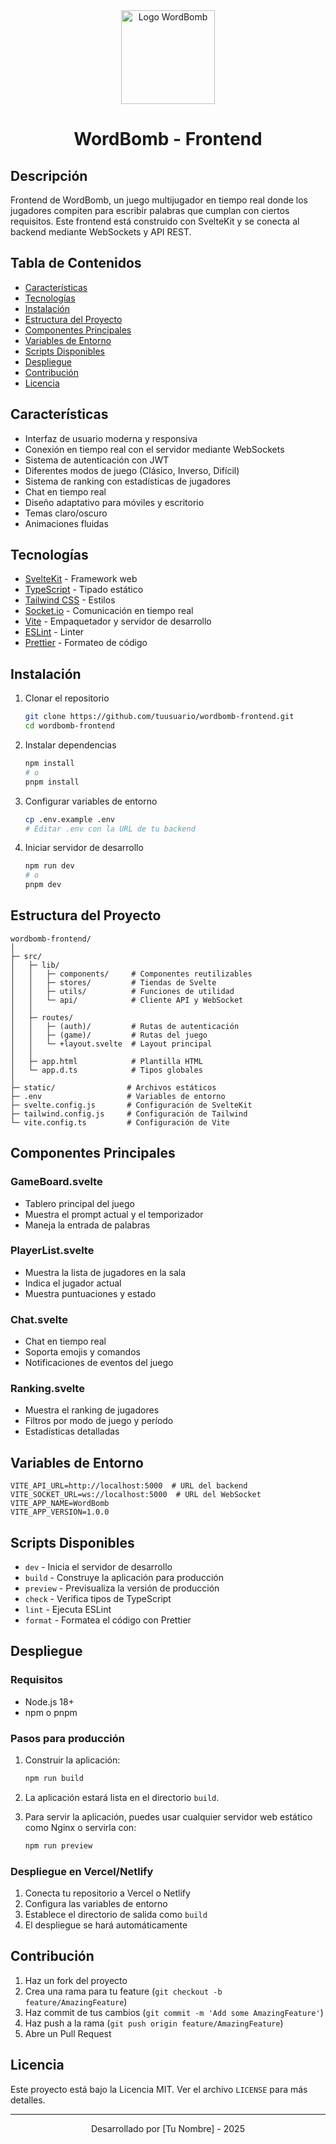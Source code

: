 <div align="center">
    <img width="150" height="150" src="https://i.imgur.com/bkOWbtZ.png" alt="Logo WordBomb">
    <h1>WordBomb - Frontend</h1>
</div>

## Descripción

Frontend de WordBomb, un juego multijugador en tiempo real donde los jugadores compiten para escribir palabras que cumplan con ciertos requisitos. Este frontend está construido con SvelteKit y se conecta al backend mediante WebSockets y API REST.

## Tabla de Contenidos
- [Características](#características)
- [Tecnologías](#tecnologías)
- [Instalación](#instalación)
- [Estructura del Proyecto](#estructura-del-proyecto)
- [Componentes Principales](#componentes-principales)
- [Variables de Entorno](#variables-de-entorno)
- [Scripts Disponibles](#scripts-disponibles)
- [Despliegue](#despliegue)
- [Contribución](#contribución)
- [Licencia](#licencia)

## Características

- Interfaz de usuario moderna y responsiva
- Conexión en tiempo real con el servidor mediante WebSockets
- Sistema de autenticación con JWT
- Diferentes modos de juego (Clásico, Inverso, Difícil)
- Sistema de ranking con estadísticas de jugadores
- Chat en tiempo real
- Diseño adaptativo para móviles y escritorio
- Temas claro/oscuro
- Animaciones fluidas

## Tecnologías

- [SvelteKit](https://kit.svelte.dev/) - Framework web
- [TypeScript](https://www.typescriptlang.org/) - Tipado estático
- [Tailwind CSS](https://tailwindcss.com/) - Estilos
- [Socket.io](https://socket.io/) - Comunicación en tiempo real
- [Vite](https://vitejs.dev/) - Empaquetador y servidor de desarrollo
- [ESLint](https://eslint.org/) - Linter
- [Prettier](https://prettier.io/) - Formateo de código

## Instalación

1. Clonar el repositorio
   ```bash
   git clone https://github.com/tuusuario/wordbomb-frontend.git
   cd wordbomb-frontend
   ```

2. Instalar dependencias
   ```bash
   npm install
   # o
   pnpm install
   ```

3. Configurar variables de entorno
   ```bash
   cp .env.example .env
   # Editar .env con la URL de tu backend
   ```

4. Iniciar servidor de desarrollo
   ```bash
   npm run dev
   # o
   pnpm dev
   ```

## Estructura del Proyecto

```
wordbomb-frontend/
│
├─ src/
│   ├─ lib/
│   │   ├─ components/     # Componentes reutilizables
│   │   ├─ stores/         # Tiendas de Svelte
│   │   ├─ utils/          # Funciones de utilidad
│   │   └─ api/            # Cliente API y WebSocket
│   │
│   ├─ routes/
│   │   ├─ (auth)/         # Rutas de autenticación
│   │   ├─ (game)/         # Rutas del juego
│   │   └─ +layout.svelte  # Layout principal
│   │
│   ├─ app.html            # Plantilla HTML
│   └─ app.d.ts            # Tipos globales
│
├─ static/                # Archivos estáticos
├─ .env                   # Variables de entorno
├─ svelte.config.js       # Configuración de SvelteKit
├─ tailwind.config.js     # Configuración de Tailwind
└─ vite.config.ts         # Configuración de Vite
```

## Componentes Principales

### GameBoard.svelte
- Tablero principal del juego
- Muestra el prompt actual y el temporizador
- Maneja la entrada de palabras

### PlayerList.svelte
- Muestra la lista de jugadores en la sala
- Indica el jugador actual
- Muestra puntuaciones y estado

### Chat.svelte
- Chat en tiempo real
- Soporta emojis y comandos
- Notificaciones de eventos del juego

### Ranking.svelte
- Muestra el ranking de jugadores
- Filtros por modo de juego y período
- Estadísticas detalladas

## Variables de Entorno

```env
VITE_API_URL=http://localhost:5000  # URL del backend
VITE_SOCKET_URL=ws://localhost:5000  # URL del WebSocket
VITE_APP_NAME=WordBomb
VITE_APP_VERSION=1.0.0
```

## Scripts Disponibles

- `dev` - Inicia el servidor de desarrollo
- `build` - Construye la aplicación para producción
- `preview` - Previsualiza la versión de producción
- `check` - Verifica tipos de TypeScript
- `lint` - Ejecuta ESLint
- `format` - Formatea el código con Prettier

## Despliegue

### Requisitos
- Node.js 18+
- npm o pnpm

### Pasos para producción

1. Construir la aplicación:
   ```bash
   npm run build
   ```

2. La aplicación estará lista en el directorio `build`.

3. Para servir la aplicación, puedes usar cualquier servidor web estático como Nginx o servirla con:
   ```bash
   npm run preview
   ```

### Despliegue en Vercel/Netlify

1. Conecta tu repositorio a Vercel o Netlify
2. Configura las variables de entorno
3. Establece el directorio de salida como `build`
4. El despliegue se hará automáticamente

## Contribución

1. Haz un fork del proyecto
2. Crea una rama para tu feature (`git checkout -b feature/AmazingFeature`)
3. Haz commit de tus cambios (`git commit -m 'Add some AmazingFeature'`)
4. Haz push a la rama (`git push origin feature/AmazingFeature`)
5. Abre un Pull Request

## Licencia

Este proyecto está bajo la Licencia MIT. Ver el archivo `LICENSE` para más detalles.

---

<div align="center">
    Desarrollado por [Tu Nombre] - 2025
</div>
